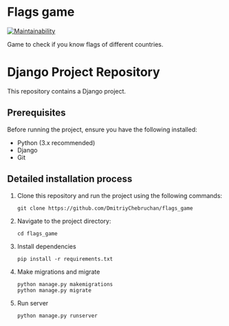 # Flags game

[![Maintainability](https://api.codeclimate.com/v1/badges/274825b772874511e9d8/maintainability)](https://codeclimate.com/github/DmitriyChebruchan/flags_game/maintainability)

Game to check if you know flags of different countries.

# Django Project Repository

This repository contains a Django project.

## Prerequisites

Before running the project, ensure you have the following installed:

- Python (3.x recommended)
- Django
- Git

## Detailed installation process

<ol>
<li>Clone this repository and run the project using the following 
commands:

```
git clone https://github.com/DmitriyChebruchan/flags_game
```

</li>
<li>Navigate to the project directory:

```
cd flags_game
```

</li>
<li>Install dependencies

```
pip install -r requirements.txt
```

</li>
<li>Make migrations and migrate

```
python manage.py makemigrations
python manage.py migrate
```

</li>
<li>Run server

```
python manage.py runserver
```

</li>
</ol>